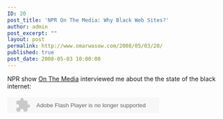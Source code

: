 ```yaml
---
ID: 20
post_title: 'NPR On The Media: Why Black Web Sites?'
author: admin
post_excerpt: ""
layout: post
permalink: http://www.omarwasow.com/2008/05/03/20/
published: true
post_date: 2008-05-03 10:00:00
---
```

NPR show <a href="http://www.onthemedia.org/transcripts/2008/05/02/03">On The Media</a> interviewed me about the the state of the black internet:<br /><br /><object width="350" height="36"><param name="movie" value="http://www.onthemedia.org/flashplayer/mp3player.swf?config=http://www.onthemedia.org/flashplayer/config_share.xml&file=http://www.onthemedia.org/stream/xspf/98114"></param><param name="wmode" value="transparent"></param><embed type="application/x-shockwave-flash" src="http://www.onthemedia.org/flashplayer/mp3player.swf?config=http://www.onthemedia.org/flashplayer/config_share.xml&file=http://www.onthemedia.org/stream/xspf/98114" id="OTM_Mp3_Player_98114" name="OTM_Mp3_Player_98114" bgcolor="#FFFFFF" wmode="transparent" height="36" width="350"></embed></object>